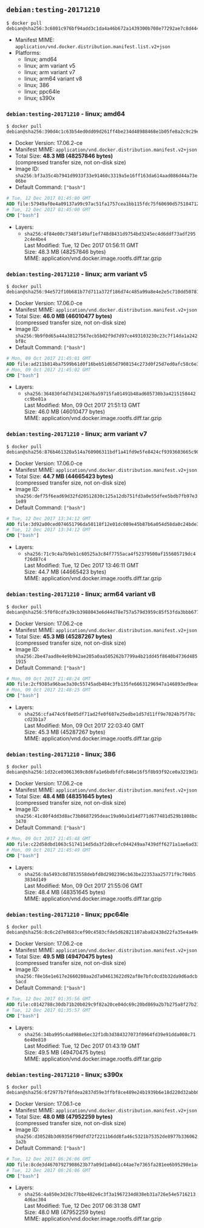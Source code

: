 ## `debian:testing-20171210`

```console
$ docker pull debian@sha256:3c6801c976bf94add3c1da4a46b672a1439300b708e77292ae7c8d44411e77c2
```

-	Manifest MIME: `application/vnd.docker.distribution.manifest.list.v2+json`
-	Platforms:
	-	linux; amd64
	-	linux; arm variant v5
	-	linux; arm variant v7
	-	linux; arm64 variant v8
	-	linux; 386
	-	linux; ppc64le
	-	linux; s390x

### `debian:testing-20171210` - linux; amd64

```console
$ docker pull debian@sha256:390d4c1c63b54ed0dd09d261ff4be234d48988468e1b05fe8a2c9c29ec53070c
```

-	Docker Version: 17.06.2-ce
-	Manifest MIME: `application/vnd.docker.distribution.manifest.v2+json`
-	Total Size: **48.3 MB (48257846 bytes)**  
	(compressed transfer size, not on-disk size)
-	Image ID: `sha256:bf3a35c4b7941d9933f33e91460c3319a5e16ff163da614aad086d44a73e06be`
-	Default Command: `["bash"]`

```dockerfile
# Tue, 12 Dec 2017 01:45:00 GMT
ADD file:57949af0e4a09137a99c97ac51fa1757cea1bb115fdc75f60690d5751847127a in / 
# Tue, 12 Dec 2017 01:45:00 GMT
CMD ["bash"]
```

-	Layers:
	-	`sha256:4f84e00c7348f149af1ef748d8431d9754bd3245ec4d6ddf73adf2952c4e4be4`  
		Last Modified: Tue, 12 Dec 2017 01:56:11 GMT  
		Size: 48.3 MB (48257846 bytes)  
		MIME: application/vnd.docker.image.rootfs.diff.tar.gzip

### `debian:testing-20171210` - linux; arm variant v5

```console
$ docker pull debian@sha256:94e572f10b681b77d711a372f186d74c485a99a8e4e2e5c710dd507811a9bf1c
```

-	Docker Version: 17.06.0-ce
-	Manifest MIME: `application/vnd.docker.distribution.manifest.v2+json`
-	Total Size: **46.0 MB (46010477 bytes)**  
	(compressed transfer size, not on-disk size)
-	Image ID: `sha256:9b9f0d65a44a38127567ecb5b02f9d7d97ce493103230c23c7f14da1a242bf8c`
-	Default Command: `["bash"]`

```dockerfile
# Mon, 09 Oct 2017 21:45:01 GMT
ADD file:ad211b814ba7599b61d0f16beb51d65d7908154c273d0f25d7ed0afc58c6e3d7 in / 
# Mon, 09 Oct 2017 21:45:02 GMT
CMD ["bash"]
```

-	Layers:
	-	`sha256:364830f4d7d34124676a59715fa01491b48ad605730b3a4215158442cc9be81a`  
		Last Modified: Mon, 09 Oct 2017 21:51:13 GMT  
		Size: 46.0 MB (46010477 bytes)  
		MIME: application/vnd.docker.image.rootfs.diff.tar.gzip

### `debian:testing-20171210` - linux; arm variant v7

```console
$ docker pull debian@sha256:876b461320a514a760906311bdf1a41fd9e5fe8424cf9393603665c904dc1030
```

-	Docker Version: 17.06.0-ce
-	Manifest MIME: `application/vnd.docker.distribution.manifest.v2+json`
-	Total Size: **44.7 MB (44665423 bytes)**  
	(compressed transfer size, not on-disk size)
-	Image ID: `sha256:def75f6ead69d32fd20512830c125a12db751fd3a0e55dfee5bdb7fb97e31e89`
-	Default Command: `["bash"]`

```dockerfile
# Tue, 12 Dec 2017 13:34:12 GMT
ADD file:3d92a00ced074651796da50118f12e01dc089e45b87b6a054d58da0c24bde390 in / 
# Tue, 12 Dec 2017 13:34:12 GMT
CMD ["bash"]
```

-	Layers:
	-	`sha256:71c9c4a7b9eb1c60525a3c84f7755aca4f52379500af155605719dc4f26d87c4`  
		Last Modified: Tue, 12 Dec 2017 13:46:11 GMT  
		Size: 44.7 MB (44665423 bytes)  
		MIME: application/vnd.docker.image.rootfs.diff.tar.gzip

### `debian:testing-20171210` - linux; arm64 variant v8

```console
$ docker pull debian@sha256:5f0f8cdfa39cb3988043e6d44d78e757a579d3959c85f53fda3bbb67716658d8
```

-	Docker Version: 17.06.2-ce
-	Manifest MIME: `application/vnd.docker.distribution.manifest.v2+json`
-	Total Size: **45.3 MB (45287267 bytes)**  
	(compressed transfer size, not on-disk size)
-	Image ID: `sha256:2be47aad8e4e9b942ae205a0aa505262b7799a4b21dd45f8640b4736d4851915`
-	Default Command: `["bash"]`

```dockerfile
# Mon, 09 Oct 2017 21:48:24 GMT
ADD file:2cf9385a96bae3a30c55745adb484c3fb135fe66631296947a146893ed9ead18 in / 
# Mon, 09 Oct 2017 21:48:25 GMT
CMD ["bash"]
```

-	Layers:
	-	`sha256:cfa474c6f8e05df71ad2fe0f607e25edbe1d57d11ff9e7024b75f78ccd23b1a7`  
		Last Modified: Mon, 09 Oct 2017 22:03:40 GMT  
		Size: 45.3 MB (45287267 bytes)  
		MIME: application/vnd.docker.image.rootfs.diff.tar.gzip

### `debian:testing-20171210` - linux; 386

```console
$ docker pull debian@sha256:1d32ce03061369c8d6fa1e6bdbfdfc846e16f5f8b93f92ce0a3219d1d52a022d
```

-	Docker Version: 17.06.2-ce
-	Manifest MIME: `application/vnd.docker.distribution.manifest.v2+json`
-	Total Size: **48.4 MB (48351645 bytes)**  
	(compressed transfer size, not on-disk size)
-	Image ID: `sha256:41c80f4dd3d8ac73b8687295deac19a90a1d14d771d677481d529b1808bc3470`
-	Default Command: `["bash"]`

```dockerfile
# Mon, 09 Oct 2017 21:45:48 GMT
ADD file:c22d58dbd1063c5174114d5da3f2d8cefc044249aa7439dff6271a1ae6ad3395 in / 
# Mon, 09 Oct 2017 21:45:49 GMT
CMD ["bash"]
```

-	Layers:
	-	`sha256:0a5493c8d7853558debfd8d2902396cb63be22353aa25771f9c704b53834d149`  
		Last Modified: Mon, 09 Oct 2017 21:55:06 GMT  
		Size: 48.4 MB (48351645 bytes)  
		MIME: application/vnd.docker.image.rootfs.diff.tar.gzip

### `debian:testing-20171210` - linux; ppc64le

```console
$ docker pull debian@sha256:8c6c2d7e8683cef90c4583cfde5d62821107aba82438d22fa35e4a49c2fb5a17
```

-	Docker Version: 17.06.2-ce
-	Manifest MIME: `application/vnd.docker.distribution.manifest.v2+json`
-	Total Size: **49.5 MB (49470475 bytes)**  
	(compressed transfer size, not on-disk size)
-	Image ID: `sha256:f8e16e1e617e2660280aa2d7a04613622d92af8e7bfc0cd3b32da9d6adcb5acd`
-	Default Command: `["bash"]`

```dockerfile
# Tue, 12 Dec 2017 01:35:56 GMT
ADD file:c0142788c30db71b20b029c9f82a20ce04dc69c20bd869a2b7b275a8f27b216e in / 
# Tue, 12 Dec 2017 01:35:57 GMT
CMD ["bash"]
```

-	Layers:
	-	`sha256:34ba995c4ad988e6ec32f1db3d384327073f0964fd39e91dda008c716e40e810`  
		Last Modified: Tue, 12 Dec 2017 01:43:19 GMT  
		Size: 49.5 MB (49470475 bytes)  
		MIME: application/vnd.docker.image.rootfs.diff.tar.gzip

### `debian:testing-20171210` - linux; s390x

```console
$ docker pull debian@sha256:6f2977b7f8fdea2837d59e3ffbf8ce489e24b1939b6e18d220d32abb086925ae
```

-	Docker Version: 17.06.1-ce
-	Manifest MIME: `application/vnd.docker.distribution.manifest.v2+json`
-	Total Size: **48.0 MB (47952259 bytes)**  
	(compressed transfer size, not on-disk size)
-	Image ID: `sha256:d30528b3d69356f90dfd72f2211b6dd8fa46c5321b75352de8977b3360623a2b`
-	Default Command: `["bash"]`

```dockerfile
# Tue, 12 Dec 2017 06:26:06 GMT
ADD file:8cde3d46707927908623b77a09d1a04d1c44ae7e7365fa281ee6b95298e1a404 in / 
# Tue, 12 Dec 2017 06:26:06 GMT
CMD ["bash"]
```

-	Layers:
	-	`sha256:4a850e3d28c77bbe482e6c3f3a1967234d838eb31a726e54e57162134d6ac304`  
		Last Modified: Tue, 12 Dec 2017 06:31:38 GMT  
		Size: 48.0 MB (47952259 bytes)  
		MIME: application/vnd.docker.image.rootfs.diff.tar.gzip
